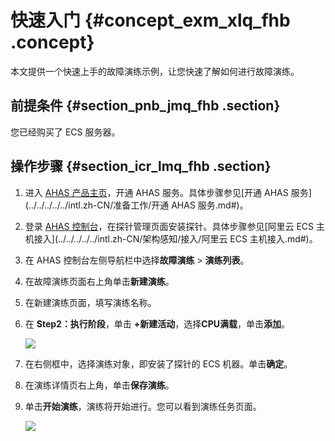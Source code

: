 # 快速入门 {#concept_exm_xlq_fhb .concept}

本文提供一个快速上手的故障演练示例，让您快速了解如何进行故障演练。

## 前提条件 {#section_pnb_jmq_fhb .section}

您已经购买了 ECS 服务器。

## 操作步骤 {#section_icr_lmq_fhb .section}

1.  进入 [AHAS 产品主页](https://www.aliyun.com/product/ahas)，开通 AHAS 服务。具体步骤参见[开通 AHAS 服务](../../../../../intl.zh-CN/准备工作/开通 AHAS 服务.md#)。
2.  登录 [AHAS 控制台](https://ahas.console.aliyun.com/)，在探针管理页面安装探针。具体步骤参见[阿里云 ECS 主机接入](../../../../../intl.zh-CN/架构感知/接入/阿里云 ECS 主机接入.md#)。
3.  在 AHAS 控制台左侧导航栏中选择**故障演练** \> **演练列表**。
4.  在故障演练页面右上角单击**新建演练**。
5.  在新建演练页面，填写演练名称。
6.  在 **Step2：执行阶段**，单击 **+新建活动**，选择**CPU满载**，单击**添加**。

    ![](https://aliware-images.oss-cn-hangzhou.aliyuncs.com/ahas/sc_chaos_quick_start_cpu.png) 

7.  在右侧框中，选择演练对象，即安装了探针的 ECS 机器。单击**确定**。
8.  在演练详情页右上角，单击**保存演练**。
9.  单击**开始演练**，演练将开始进行。您可以看到演练任务页面。

    ![](https://aliware-images.oss-cn-hangzhou.aliyuncs.com/ahas/sc_chaos_running_process.png) 



